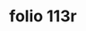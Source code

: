 ---
layout: edition
title: folio 113r
manuscript: Turin, Biblioteca Nazionale, MS N.III.19
sigla: T
iip: t113r.tif
milestone: 225
---